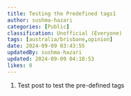```yaml
---
title: Testing the Predefined tags1
author: sushma-hazari
categories: [Public]
classification: Unofficial (Everyone)
tags: [australia/brisbane,opinion]
date: 2024-09-09 03:43:55 
updatedBy: sushma-hazari
updated: 2024-09-09 04:18:53 
likes: 0
---
```


1. Test post to test the pre-defined tags